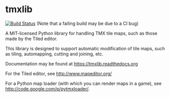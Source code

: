 tmxlib
======

[![Build Status](https://secure.travis-ci.org/encukou/pytmxlib.png?branch=master)](http://travis-ci.org/encukou/pytmxlib)
(Note that a failing build may be due to a CI bug)

A MIT-licensed Python library for handling TMX tile maps, such as those made by
the Tiled editor.

This library is designed to support automatic modification of tile maps, such
as tiling, automapping, cutting and joining, etc.

Documentation may be found at https://tmxlib.readthedocs.org


For the Tiled editor, see http://www.mapeditor.org/

For a Python map loader (with which you can render maps in a game), see
    http://code.google.com/p/pytmxloader/.
